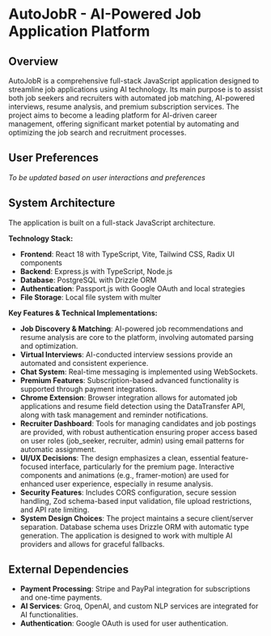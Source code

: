 # AutoJobR - AI-Powered Job Application Platform

## Overview
AutoJobR is a comprehensive full-stack JavaScript application designed to streamline job applications using AI technology. Its main purpose is to assist both job seekers and recruiters with automated job matching, AI-powered interviews, resume analysis, and premium subscription services. The project aims to become a leading platform for AI-driven career management, offering significant market potential by automating and optimizing the job search and recruitment processes.

## User Preferences
*To be updated based on user interactions and preferences*

## System Architecture
The application is built on a full-stack JavaScript architecture.

**Technology Stack:**
- **Frontend**: React 18 with TypeScript, Vite, Tailwind CSS, Radix UI components
- **Backend**: Express.js with TypeScript, Node.js
- **Database**: PostgreSQL with Drizzle ORM
- **Authentication**: Passport.js with Google OAuth and local strategies
- **File Storage**: Local file system with multer

**Key Features & Technical Implementations:**
- **Job Discovery & Matching**: AI-powered job recommendations and resume analysis are core to the platform, involving automated parsing and optimization.
- **Virtual Interviews**: AI-conducted interview sessions provide an automated and consistent experience.
- **Chat System**: Real-time messaging is implemented using WebSockets.
- **Premium Features**: Subscription-based advanced functionality is supported through payment integrations.
- **Chrome Extension**: Browser integration allows for automated job applications and resume field detection using the DataTransfer API, along with task management and reminder notifications.
- **Recruiter Dashboard**: Tools for managing candidates and job postings are provided, with robust authentication ensuring proper access based on user roles (job_seeker, recruiter, admin) using email patterns for automatic assignment.
- **UI/UX Decisions**: The design emphasizes a clean, essential feature-focused interface, particularly for the premium page. Interactive components and animations (e.g., framer-motion) are used for enhanced user experience, especially in resume analysis.
- **Security Features**: Includes CORS configuration, secure session handling, Zod schema-based input validation, file upload restrictions, and API rate limiting.
- **System Design Choices**: The project maintains a secure client/server separation. Database schema uses Drizzle ORM with automatic type generation. The application is designed to work with multiple AI providers and allows for graceful fallbacks.

## External Dependencies
- **Payment Processing**: Stripe and PayPal integration for subscriptions and one-time payments.
- **AI Services**: Groq, OpenAI, and custom NLP services are integrated for AI functionalities.
- **Authentication**: Google OAuth is used for user authentication.